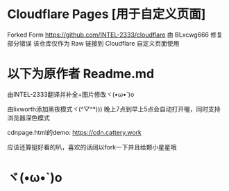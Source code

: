 Cloudflare Pages [用于自定义页面]
============================================================================

Forked Form https://github.com/INTEL-2333/cloudflare
由 BLxcwg666 修复部分错误
该仓库仅作为 Raw 链接到 Cloudflare 自定义页面使用

以下为原作者 Readme.md
============================================================================
由INTEL-2333翻译并补全+图片修改ヾ(•ω•`)o

由lixworth添加黑夜模式ヾ(^▽^*)))
晚上7点到早上5点会自动打开喔，同时支持浏览器深色模式

cdnpage.html的demo: https://cdn.cattery.work

应该还算挺好看的叭，喜欢的话阔以fork一下并且给颗小星星哦

ヾ(•ω•`)o
============================================================================
